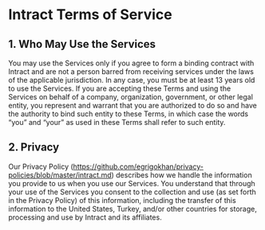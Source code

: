# Intract Terms of Service

## 1. Who May Use the Services
You may use the Services only if you agree to form a binding contract with Intract
and are not a person barred from receiving services under the laws of the applicable
jurisdiction. In any case, you must be at least 13 years old to use the Services. If you are accepting these Terms and
using the Services on behalf of a company, organization, government, or other legal
entity, you represent and warrant that you are authorized to do so and have the
authority to bind such entity to these Terms, in which case the words “you” and
“your” as used in these Terms shall refer to such entity.

## 2. Privacy
Our Privacy Policy (https://github.com/egrigokhan/privacy-policies/blob/master/intract.md) describes how we handle the
information you provide to us when you use our Services. You understand that
through your use of the Services you consent to the collection and use (as set forth
in the Privacy Policy) of this information, including the transfer of this information to
the United States, Turkey, and/or other countries for storage, processing and use
by Intract and its affiliates.

